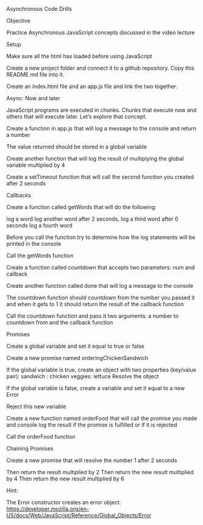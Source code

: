 Asynchronous Code Drills

Objective

Practice Asynchronous JavaScript concepts discussed in the video lecture

Setup

Make sure all the html has loaded before using JavaScript

Create a new project folder and connect it to a github repository. Copy this README.md file into it.

Create an index.html file and an app.js file and link the two together.


Async: Now and later

JavaScript programs are executed in chunks. Chunks that execute now and others that will execute later. Let’s explore that concept.

Create a function in app.js that will log a message to the console and return a number

The value returned should be stored in a global variable

Create another function that will log the result of multiplying the global variable multiplied by 4

Create a setTimeout function that will call the second function you created after 2 seconds


Callbacks

Create a function called getWords that will do the following: 

log a word
log another word after 2 seconds,
log a third word after 0 seconds
log a fourth word

Before you call the function try to determine how the log statements will be printed in the console

Call the getWords function

Create a function called countdown that accepts two parameters: num and callback

Create another function called done that will log a message to the console

The countdown function should countdown from the number you passed it and when it gets to 1 it should return the result of the callback function

Call the countdown function and pass it two arguments: a number to countdown from and the callback function


Promises

Create a global variable and set it equal to true or false

Create a new promise named orderingChickenSandwich

If the global variable is true, create an object with two properties (key/value pair): 
sandwich : chicken
veggies: lettuce
Resolve the object

If the global variable is false, create a variable and set it equal to a new Error

Reject this new variable

Create a new function named orderFood that will call the promise you made and console log the result if the promise is fulfilled or if it is rejected

Call the orderFood function


Chaining Promises

Create a new promise that will resolve the number 1 after 2 seconds

Then return the result multiplied by 2
Then return the new result multiplied by 4
Then return the new result multiplied by 6


Hint:

The Error constructor creates an error object. https://developer.mozilla.org/en-US/docs/Web/JavaScript/Reference/Global_Objects/Error